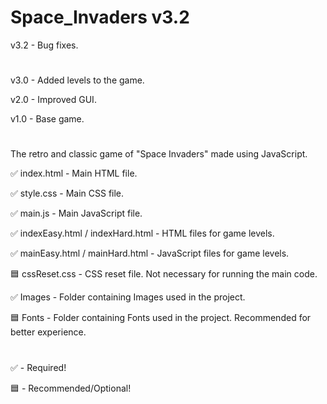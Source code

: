 # Space_Invaders v3.2
v3.2 - Bug fixes.
#
v3.0 - Added levels to the game.

v2.0 - Improved GUI.

v1.0 - Base game.
#
#
The retro and classic game of "Space Invaders" made using JavaScript.

✅ index.html - Main HTML file.

✅ style.css - Main CSS file.

✅ main.js - Main JavaScript file.

✅ indexEasy.html / indexHard.html - HTML files for game levels.

✅ mainEasy.html / mainHard.html - JavaScript files for game levels.

🟦 cssReset.css - CSS reset file. Not necessary for running the main code.

✅ Images - Folder containing Images used in the project.

🟦 Fonts - Folder containing Fonts used in the project. Recommended for better experience.
#
✅ - Required!

🟦 - Recommended/Optional!